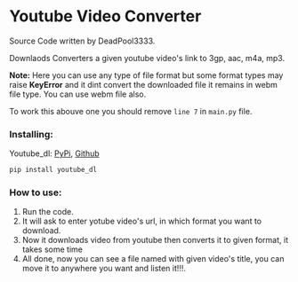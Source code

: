 # Youtube Video Converter

Source Code written by DeadPool3333.

Downlaods Converters a given youtube video's link to 3gp, aac, m4a, mp3.

**Note:** Here you can use any type of file format but some format types may raise **KeyError** and
it dint convert the downloaded file it remains in webm file type. You can use webm file also.

To work this abouve one you should remove `line 7` in `main.py` file.

### Installing:
Youtube_dl: [PyPi](https://pypi.org/project/youtube_dl/), [Github](https://github.com/ytdl-org/youtube-dl)
```py
pip install youtube_dl
```

### How to use:
1. Run the code.
2. It will ask to enter yotube video's url, in which format you want to download.
3. Now it downloads video from youtube then converts it to given format, it takes some time
4. All done, now you can see a file named with given video's title, you can move it to anywhere you want and listen it!!!.